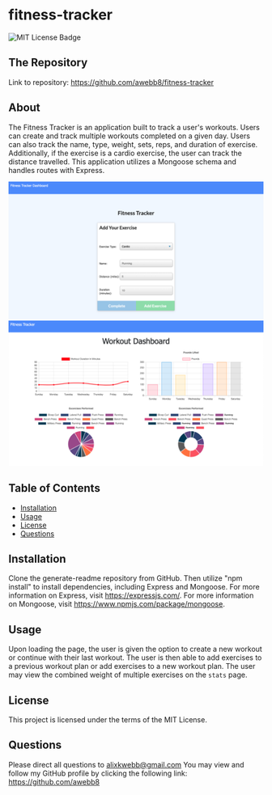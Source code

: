 # fitness-tracker

  ![MIT License Badge](https://img.shields.io/badge/license-MIT-green)

  ## The Repository
  Link to repository: https://github.com/awebb8/fitness-tracker

  ## About
  The Fitness Tracker is an application built to track a user's workouts.  Users can create and track multiple workouts completed on a given day.  Users can also track the name, type, weight, sets, reps, and duration of exercise.  Additionally, if the exercise is a cardio exercise, the user can track the distance travelled. This application utilizes a Mongoose schema and handles routes with Express.  

  ![Fitness Tracker](./public/images/fitness-tracker.png)
  ![Fitness Tracker](./public/images/fitness-tracker-stats.png)

  ## Table of Contents
  * [Installation](#installation)
  * [Usage](#usage)
  * [License](#License)
  * [Questions](#Questions)

  ## Installation
  Clone the generate-readme repository from GitHub.  Then utilize "npm install" to install dependencies, including Express and Mongoose.  For more information on Express, visit https://expressjs.com/.  For more information on Mongoose, visit https://www.npmjs.com/package/mongoose.

  ## Usage
  Upon loading the page, the user is given the option to create a new workout or continue with their last workout.  The user is then able to add exercises to a previous workout plan or add exercises to a new workout plan.  The user may view the combined weight of multiple exercises on the `stats` page.

  ## License
  This project is licensed under the terms of the MIT License.

  ## Questions
  Please direct all questions to [alixkwebb@gmail.com](alixkwebb@gmail.com)
  You may view and follow my GitHub profile by clicking the following link: https://github.com/awebb8
